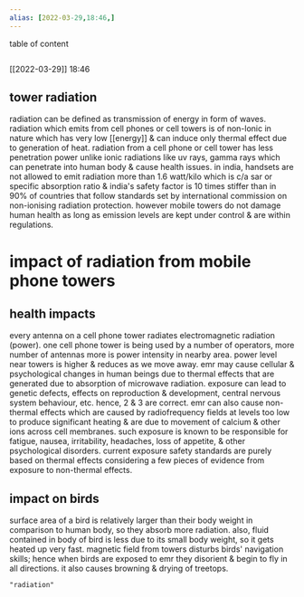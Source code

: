 ```yaml
---
alias: [2022-03-29,18:46,]
---
```


table of content
```toc
```

[[2022-03-29]] 18:46
## tower radiation
radiation can be defined as transmission of energy in form of waves.
radiation which emits from cell phones or cell towers is of non-lonic in nature which has very low [[energy]] & can induce only thermal effect due to generation of heat.
radiation from a cell phone or cell tower has less penetration power unlike ionic radiations like uv rays, gamma rays which can penetrate into human body & cause health issues.
in india, handsets are not allowed to emit radiation more than 1.6 watt/kilo which is c/a sar or specific absorption ratio & india's safety factor is 10 times stiffer than in 90% of countries that follow standards
set by international commission on non-ionising radiation protection.
however mobile towers do not damage human health as long as emission levels are kept under control & are within regulations.
# impact of radiation from mobile phone towers
## health impacts
every antenna on a cell phone tower radiates electromagnetic radiation (power).
one cell phone tower is being used by a number of operators, more number of antennas more is power intensity in nearby area.
power level near towers is higher & reduces as we move away.
emr may cause cellular & psychological changes in human beings due to thermal effects that are generated due to absorption of microwave radiation.
exposure can lead to genetic defects, effects on reproduction & development, central nervous system behaviour, etc. hence, 2 & 3 are correct.
emr can also cause non-thermal effects which are caused by radiofrequency fields at levels too low to produce significant heating & are due to movement of calcium & other ions across cell membranes.
such exposure is known to be responsible for fatigue, nausea, irritability, headaches, loss of appetite, & other psychological disorders.
current exposure safety standards are purely based on thermal effects considering a few pieces of evidence from exposure to non-thermal effects.

## impact on birds
surface area of a bird is relatively larger than their body weight in comparison to human body, so they absorb more radiation.
also, fluid contained in body of bird is less due to its small body weight, so it gets heated up very fast.
magnetic field from towers disturbs birds' navigation skills; hence when birds are exposed to emr they disorient & begin to fly in all directions.
it also causes browning & drying of treetops.
```query
"radiation"
```